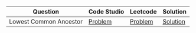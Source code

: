 | Question               | Code Studio                                                    | Leetcode                                                                                | Solution                              |
| ---------------------- | -------------------------------------------------------------- | --------------------------------------------------------------------------------------- | ------------------------------------- |
| Lowest Common Ancestor | [Problem](https://www.codingninjas.com/studio/problems/981280) | [Problem](https://leetcode.com/problems/lowest-common-ancestor-of-a-binary-search-tree) | [Solution](LowestCommonAncestor.java) |
